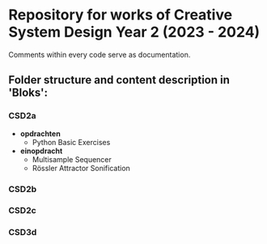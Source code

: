 # Repository for works of Creative System Design Year 2 (2023 - 2024)

Comments within every code serve as documentation.

## Folder structure and content description in 'Bloks':

### CSD2a
- **opdrachten**
    - Python Basic Exercises
- **einopdracht**
    - Multisample Sequencer
    - Rössler Attractor Sonification

### CSD2b

### CSD2c

### CSD3d
